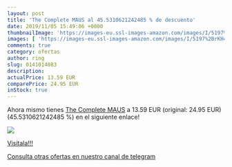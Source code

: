```yaml
---
layout: post
title: 'The Complete MAUS al 45.5310621242485 % de descuento'
date: 2019/11/05 15:49:06 +0000
thumbnailImage: 'https://images-eu.ssl-images-amazon.com/images/I/5197%2BrKH4WL._SL200_.jpg'
images: [ 'https://images-eu.ssl-images-amazon.com/images/I/5197%2BrKH4WL._SL200_.jpg' ]
comments: true
category: ofertas
author: ring
slug: 0141014083
description:
actualPrice: 13.59 EUR
comparePrice: 24.95 EUR
inStock: true
---
```


Ahora mismo tienes [The Complete MAUS](https://www.amazon.com/dp/0141014083/?tag=redken08-20) a 13.59 EUR (original: 24.95 EUR) (45.5310621242485 %) en el siguiente enlace!

[![](https://images-eu.ssl-images-amazon.com/images/I/5197%2BrKH4WL._SL200_.jpg)](https://www.amazon.com/dp/0141014083/?tag=redken08-20)

[Visítala!!!](https://www.amazon.com/dp/0141014083/?tag=redken08-20)

[Consulta otras ofertas en nuestro canal de telegram](https://t.me/s/ofertas25)
